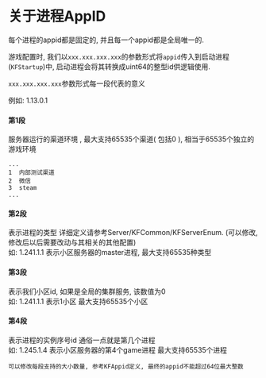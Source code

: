 # 关于进程AppID

每个进程的appid都是固定的, 并且每一个appid都是全局唯一的.

游戏配置时, 我们以`xxx.xxx.xxx.xxx`的参数形式将`appid`传入到启动进程(`KFStartup`)中, 启动进程会将其转换成uint64的整型id供逻辑使用.

`xxx.xxx.xxx.xxx`参数形式每一段代表的意义

例如: 1.13.0.1

#### 第1段

服务器运行的渠道环境 , 最大支持65535个渠道( 包括0 ), 相当于65535个独立的游戏环境

```
...
1  内部测试渠道
2  微信
3  steam
...
```

#### 第2段

表示进程的类型 详细定义请参考Server/KFCommon/KFServerEnum. (可以修改, 修改后以后需要改动与其相关的其他配置)  
如: 1.241.1.1 表示小区服务器的master进程, 最大支持65535种类型

#### 第3段

表示我们小区id, 如果是全局的集群服务, 该数值为0  
如: 1.241.1.1 表示1小区 最大支持65535个小区

#### 第4段

表示进程的实例序号id 通俗一点就是第几个进程  
如: 1.245.1.4 表示小区服务器的第4个game进程	 最大支持65535个进程


	可以修改每段支持的大小数量, 参考KFAppid定义, 最终的appid不能超过64位最大整数